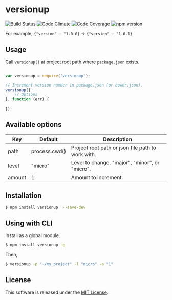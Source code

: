 versionup
====

[![Build Status][my_travis_badge_url]][my_travis_url]
[![Code Climate][my_codeclimate_badge_url]][my_codeclimate_url]
[![Code Coverage][my_codeclimate_coverage_badge_url]][my_codeclimate_url]
[![npm version][my_npm_budge_url]][my_npm_url]



For example, `{"version" : "1.0.0}` -> `{"version" : "1.0.1}`

Usage
---------

Call `versionup()` at project root path where `package.json` exists.

```javascript

var versionup = require('versionup');

// Increment version number in package.json (or bower.json).
versionup({
    // Options
}, function (err) {
    
});

```

Available options
---------

| Key | Default | Description |
| --- | --- | --- |
| path | process.cwd() | Project root path or json file path to work with. |
| level| "micro" | Level to change. "major", "minor", or "micro". |
| amount | 1 | Amount to increment. | 


Installation
---------

```bash
$ npm install versionup  --save-dev
```


Using with CLI
---------

Install as a global module.

```bash
$ npm install versionup -g
```

Then,

```bash
$ versionup -p "~/my_project" -l "micro" -a "1"
```



License
-------
This software is released under the [MIT License][my_license_url].

[my_repo_url]: https://github.com/okunishinishi/node-versionup
[my_travis_url]: http://travis-ci.org/okunishinishi/node-versionup
[my_travis_badge_url]: http://img.shields.io/travis/okunishinishi/node-versionup.svg?style=flat
[my_license_url]: https://github.com/okunishinishi/node-versionup/blob/master/LICENSE
[my_codeclimate_url]: http://codeclimate.com/github/okunishinishi/node-versionup
[my_codeclimate_badge_url]: http://img.shields.io/codeclimate/github/okunishinishi/node-versionup.svg?style=flat
[my_codeclimate_coverage_badge_url]: http://img.shields.io/codeclimate/coverage/github/okunishinishi/node-versionup.svg?style=flat
[my_coverage_url]: http://okunishinishi.github.io/node-versionup/coverage/lcov-report
[my_npm_url]: http://www.npmjs.org/package/versionup
[my_npm_budge_url]: http://img.shields.io/npm/v/versionup.svg?style=flat
